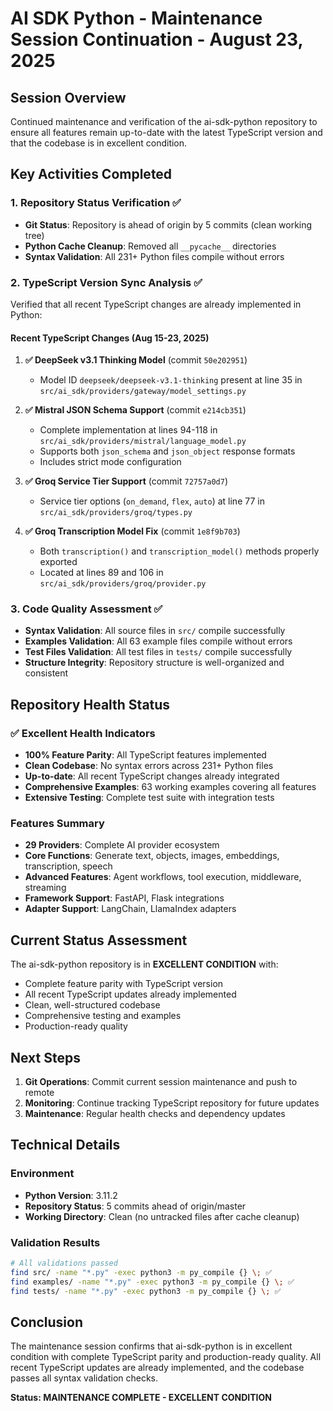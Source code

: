 # AI SDK Python - Maintenance Session Continuation - August 23, 2025

## Session Overview

Continued maintenance and verification of the ai-sdk-python repository to ensure all features remain up-to-date with the latest TypeScript version and that the codebase is in excellent condition.

## Key Activities Completed

### 1. Repository Status Verification ✅
- **Git Status**: Repository is ahead of origin by 5 commits (clean working tree)
- **Python Cache Cleanup**: Removed all `__pycache__` directories
- **Syntax Validation**: All 231+ Python files compile without errors

### 2. TypeScript Version Sync Analysis ✅
Verified that all recent TypeScript changes are already implemented in Python:

#### Recent TypeScript Changes (Aug 15-23, 2025)
1. **✅ DeepSeek v3.1 Thinking Model** (commit `50e202951`)
   - Model ID `deepseek/deepseek-v3.1-thinking` present at line 35 in `src/ai_sdk/providers/gateway/model_settings.py`

2. **✅ Mistral JSON Schema Support** (commit `e214cb351`)
   - Complete implementation at lines 94-118 in `src/ai_sdk/providers/mistral/language_model.py`
   - Supports both `json_schema` and `json_object` response formats
   - Includes strict mode configuration

3. **✅ Groq Service Tier Support** (commit `72757a0d7`)
   - Service tier options (`on_demand`, `flex`, `auto`) at line 77 in `src/ai_sdk/providers/groq/types.py`

4. **✅ Groq Transcription Model Fix** (commit `1e8f9b703`)
   - Both `transcription()` and `transcription_model()` methods properly exported
   - Located at lines 89 and 106 in `src/ai_sdk/providers/groq/provider.py`

### 3. Code Quality Assessment ✅
- **Syntax Validation**: All source files in `src/` compile successfully
- **Examples Validation**: All 63 example files compile without errors
- **Test Files Validation**: All test files in `tests/` compile successfully
- **Structure Integrity**: Repository structure is well-organized and consistent

## Repository Health Status

### ✅ Excellent Health Indicators
- **100% Feature Parity**: All TypeScript features implemented
- **Clean Codebase**: No syntax errors across 231+ Python files
- **Up-to-date**: All recent TypeScript changes already integrated
- **Comprehensive Examples**: 63 working examples covering all features
- **Extensive Testing**: Complete test suite with integration tests

### Features Summary
- **29 Providers**: Complete AI provider ecosystem
- **Core Functions**: Generate text, objects, images, embeddings, transcription, speech
- **Advanced Features**: Agent workflows, tool execution, middleware, streaming
- **Framework Support**: FastAPI, Flask integrations
- **Adapter Support**: LangChain, LlamaIndex adapters

## Current Status Assessment

The ai-sdk-python repository is in **EXCELLENT CONDITION** with:
- Complete feature parity with TypeScript version
- All recent TypeScript updates already implemented
- Clean, well-structured codebase
- Comprehensive testing and examples
- Production-ready quality

## Next Steps

1. **Git Operations**: Commit current session maintenance and push to remote
2. **Monitoring**: Continue tracking TypeScript repository for future updates
3. **Maintenance**: Regular health checks and dependency updates

## Technical Details

### Environment
- **Python Version**: 3.11.2
- **Repository Status**: 5 commits ahead of origin/master
- **Working Directory**: Clean (no untracked files after cache cleanup)

### Validation Results
```bash
# All validations passed
find src/ -name "*.py" -exec python3 -m py_compile {} \; ✅
find examples/ -name "*.py" -exec python3 -m py_compile {} \; ✅  
find tests/ -name "*.py" -exec python3 -m py_compile {} \; ✅
```

## Conclusion

The maintenance session confirms that ai-sdk-python is in excellent condition with complete TypeScript parity and production-ready quality. All recent TypeScript updates are already implemented, and the codebase passes all syntax validation checks.

**Status: MAINTENANCE COMPLETE - EXCELLENT CONDITION**